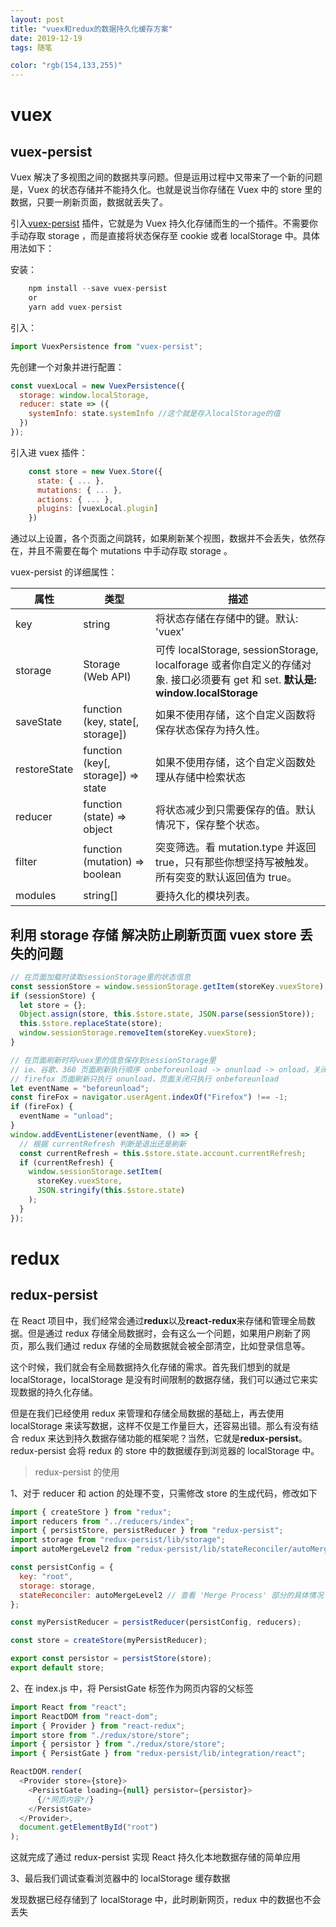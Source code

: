```yaml
---
layout: post
title: "vuex和redux的数据持久化缓存方案"
date: 2019-12-19
tags: 随笔

color: "rgb(154,133,255)"
---
```


# vuex

## vuex-persist

Vuex 解决了多视图之间的数据共享问题。但是运用过程中又带来了一个新的问题是，Vuex 的状态存储并不能持久化。也就是说当你存储在 Vuex 中的 store 里的数据，只要一刷新页面，数据就丢失了。

引入[vuex-persist](https://github.com/championswimmer/vuex-persist) 插件，它就是为 Vuex 持久化存储而生的一个插件。不需要你手动存取 storage ，而是直接将状态保存至 cookie 或者 localStorage 中。具体用法如下：

安装：

```js
    npm install --save vuex-persist
    or
    yarn add vuex-persist
```

引入：

```js
import VuexPersistence from "vuex-persist";
```

先创建一个对象并进行配置：

```js
const vuexLocal = new VuexPersistence({
  storage: window.localStorage,
  reducer: state => ({
    systemInfo: state.systemInfo //这个就是存入localStorage的值
  })
});
```

引入进 vuex 插件：

```js
    const store = new Vuex.Store({
      state: { ... },
      mutations: { ... },
      actions: { ... },
      plugins: [vuexLocal.plugin]
    })
```

通过以上设置，各个页面之间跳转，如果刷新某个视图，数据并不会丢失，依然存在，并且不需要在每个 mutations 中手动存取 storage 。

vuex-persist 的详细属性：

| 属性         | 类型                                 | 描述                                                                                                                            |
| ------------ | ------------------------------------ | ------------------------------------------------------------------------------------------------------------------------------- |
| key          | string                               | 将状态存储在存储中的键。默认: 'vuex'                                                                                            |
| storage      | Storage (Web API)                    | 可传 localStorage, sessionStorage, localforage 或者你自定义的存储对象. 接口必须要有 get 和 set. **默认是: window.localStorage** |
| saveState    | function (key, state\[, storage\])   | 如果不使用存储，这个自定义函数将保存状态保存为持久性。                                                                          |
| restoreState | function (key\[, storage\]) => state | 如果不使用存储，这个自定义函数处理从存储中检索状态                                                                              |
| reducer      | function (state) => object           | 将状态减少到只需要保存的值。默认情况下，保存整个状态。                                                                          |
| filter       | function (mutation) => boolean       | 突变筛选。看 mutation.type 并返回 true，只有那些你想坚持写被触发。所有突变的默认返回值为 true。                                 |
| modules      | string\[\]                           | 要持久化的模块列表。                                                                                                            |

## 利用 storage 存储 解决防止刷新页面 vuex store 丢失的问题

```js
// 在页面加载时读取sessionStorage里的状态信息
const sessionStore = window.sessionStorage.getItem(storeKey.vuexStore);
if (sessionStore) {
  let store = {};
  Object.assign(store, this.$store.state, JSON.parse(sessionStore));
  this.$store.replaceState(store);
  window.sessionStorage.removeItem(storeKey.vuexStore);
}

// 在页面刷新时将vuex里的信息保存到sessionStorage里
// ie、谷歌、360 页面刷新执行顺序 onbeforeunload -> onunload -> onload，关闭执行顺序 onbeforeunload -> onunload
// firefox 页面刷新只执行 onunload，页面关闭只执行 onbeforeunload
let eventName = "beforeunload";
const fireFox = navigator.userAgent.indexOf("Firefox") !== -1;
if (fireFox) {
  eventName = "unload";
}
window.addEventListener(eventName, () => {
  // 根据 currentRefresh 判断是退出还是刷新
  const currentRefresh = this.$store.state.account.currentRefresh;
  if (currentRefresh) {
    window.sessionStorage.setItem(
      storeKey.vuexStore,
      JSON.stringify(this.$store.state)
    );
  }
});
```

# redux

## redux-persist

在 React 项目中，我们经常会通过**redux**以及**react-redux**来存储和管理全局数据。但是通过 redux 存储全局数据时，会有这么一个问题，如果用户刷新了网页，那么我们通过 redux 存储的全局数据就会被全部清空，比如登录信息等。

这个时候，我们就会有全局数据持久化存储的需求。首先我们想到的就是 localStorage，localStorage 是没有时间限制的数据存储，我们可以通过它来实现数据的持久化存储。

但是在我们已经使用 redux 来管理和存储全局数据的基础上，再去使用 localStorage 来读写数据，这样不仅是工作量巨大，还容易出错。那么有没有结合 redux 来达到持久数据存储功能的框架呢？当然，它就是**redux-persist**。redux-persist 会将 redux 的 store 中的数据缓存到浏览器的 localStorage 中。

> redux-persist 的使用

1、对于 reducer 和 action 的处理不变，只需修改 store 的生成代码，修改如下

```js
import { createStore } from "redux";
import reducers from "../reducers/index";
import { persistStore, persistReducer } from "redux-persist";
import storage from "redux-persist/lib/storage";
import autoMergeLevel2 from "redux-persist/lib/stateReconciler/autoMergeLevel2";

const persistConfig = {
  key: "root",
  storage: storage,
  stateReconciler: autoMergeLevel2 // 查看 'Merge Process' 部分的具体情况
};

const myPersistReducer = persistReducer(persistConfig, reducers);

const store = createStore(myPersistReducer);

export const persistor = persistStore(store);
export default store;
```

2、在 index.js 中，将 PersistGate 标签作为网页内容的父标签

```js
import React from "react";
import ReactDOM from "react-dom";
import { Provider } from "react-redux";
import store from "./redux/store/store";
import { persistor } from "./redux/store/store";
import { PersistGate } from "redux-persist/lib/integration/react";

ReactDOM.render(
  <Provider store={store}>
    <PersistGate loading={null} persistor={persistor}>
      {/*网页内容*/}
    </PersistGate>
  </Provider>,
  document.getElementById("root")
);
```

这就完成了通过 redux-persist 实现 React 持久化本地数据存储的简单应用

3、最后我们调试查看浏览器中的 localStorage 缓存数据

发现数据已经存储到了 localStorage 中，此时刷新网页，redux 中的数据也不会丢失

